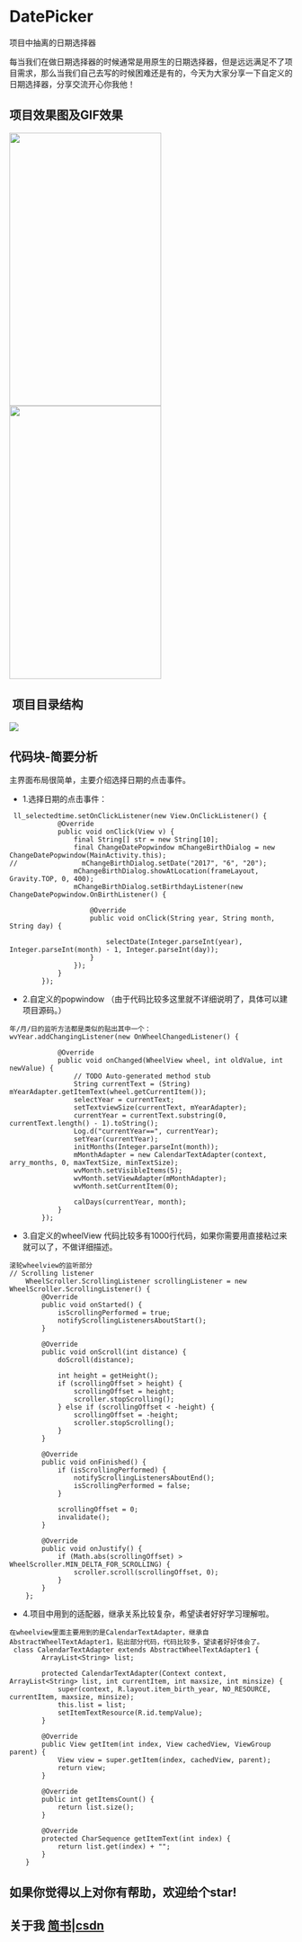 # DatePicker
项目中抽离的日期选择器

  每当我们在做日期选择器的时候通常是用原生的日期选择器，但是远远满足不了项目需求，那么当我们自己去写的时候困难还是有的，今天为大家分享一下自定义的日期选择器，分享交流开心你我他！

## 项目效果图及GIF效果
<img src = "https://github.com/jinhuizxc/DatePicker/blob/master/screenshots/img1.jpg" width="270" height="486">
<img src = "https://github.com/jinhuizxc/DatePicker/blob/master/screenshots/2.gif" width="270" height="486" >

##  项目目录结构
<img src = "https://github.com/jinhuizxc/DatePicker/blob/master/screenshots/img2.jpg">

## 代码块-简要分析
主界面布局很简单，主要介绍选择日期的点击事件。

* 1.选择日期的点击事件：
```
 ll_selectedtime.setOnClickListener(new View.OnClickListener() {
            @Override
            public void onClick(View v) {
                final String[] str = new String[10];
                final ChangeDatePopwindow mChangeBirthDialog = new ChangeDatePopwindow(MainActivity.this);
//                mChangeBirthDialog.setDate("2017", "6", "20");
                mChangeBirthDialog.showAtLocation(frameLayout, Gravity.TOP, 0, 400);
                mChangeBirthDialog.setBirthdayListener(new ChangeDatePopwindow.OnBirthListener() {

                    @Override
                    public void onClick(String year, String month, String day) {

                        selectDate(Integer.parseInt(year), Integer.parseInt(month) - 1, Integer.parseInt(day));
                    }
                });
            }
        });
```
* 2.自定义的popwindow （由于代码比较多这里就不详细说明了，具体可以建项目源码。）
```
年/月/日的监听方法都是类似的贴出其中一个：
wvYear.addChangingListener(new OnWheelChangedListener() {

            @Override
            public void onChanged(WheelView wheel, int oldValue, int newValue) {
                // TODO Auto-generated method stub
                String currentText = (String) mYearAdapter.getItemText(wheel.getCurrentItem());
                selectYear = currentText;
                setTextviewSize(currentText, mYearAdapter);
                currentYear = currentText.substring(0, currentText.length() - 1).toString();
                Log.d("currentYear==", currentYear);
                setYear(currentYear);
                initMonths(Integer.parseInt(month));
                mMonthAdapter = new CalendarTextAdapter(context, arry_months, 0, maxTextSize, minTextSize);
                wvMonth.setVisibleItems(5);
                wvMonth.setViewAdapter(mMonthAdapter);
                wvMonth.setCurrentItem(0);

                calDays(currentYear, month);
            }
        });
```
* 3.自定义的wheelView 代码比较多有1000行代码，如果你需要用直接粘过来就可以了，不做详细描述。
```
滚轮wheelview的监听部分
// Scrolling listener
	WheelScroller.ScrollingListener scrollingListener = new WheelScroller.ScrollingListener() {
		@Override
		public void onStarted() {
			isScrollingPerformed = true;
			notifyScrollingListenersAboutStart();
		}

		@Override
		public void onScroll(int distance) {
			doScroll(distance);

			int height = getHeight();
			if (scrollingOffset > height) {
				scrollingOffset = height;
				scroller.stopScrolling();
			} else if (scrollingOffset < -height) {
				scrollingOffset = -height;
				scroller.stopScrolling();
			}
		}

		@Override
		public void onFinished() {
			if (isScrollingPerformed) {
				notifyScrollingListenersAboutEnd();
				isScrollingPerformed = false;
			}

			scrollingOffset = 0;
			invalidate();
		}

		@Override
		public void onJustify() {
			if (Math.abs(scrollingOffset) > WheelScroller.MIN_DELTA_FOR_SCROLLING) {
				scroller.scroll(scrollingOffset, 0);
			}
		}
	};
```
* 4.项目中用到的适配器，继承关系比较复杂，希望读者好好学习理解啦。
```
在wheelview里面主要用到的是CalendarTextAdapter，继承自AbstractWheelTextAdapter1，贴出部分代码，代码比较多，望读者好好体会了。
 class CalendarTextAdapter extends AbstractWheelTextAdapter1 {
        ArrayList<String> list;

        protected CalendarTextAdapter(Context context, ArrayList<String> list, int currentItem, int maxsize, int minsize) {
            super(context, R.layout.item_birth_year, NO_RESOURCE, currentItem, maxsize, minsize);
            this.list = list;
            setItemTextResource(R.id.tempValue);
        }

        @Override
        public View getItem(int index, View cachedView, ViewGroup parent) {
            View view = super.getItem(index, cachedView, parent);
            return view;
        }

        @Override
        public int getItemsCount() {
            return list.size();
        }

        @Override
        protected CharSequence getItemText(int index) {
            return list.get(index) + "";
        }
    }
```

## 如果你觉得以上对你有帮助，欢迎给个star!

## 关于我 [简书](http://www.jianshu.com/u/e0d050a2120f)|[csdn](http://blog.csdn.net/jinhui157)





